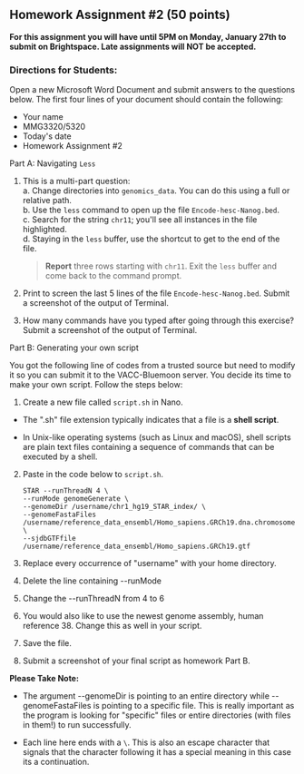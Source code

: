 ## Homework Assignment #2 (50 points)
**For this assignment you will have until 5PM on Monday, January 27th to submit on Brightspace. Late assignments will NOT be accepted.**

### Directions for Students: 
Open a new Microsoft Word Document and submit answers to the questions below. The first four lines of your document should contain the following:  

+ Your name
+ MMG3320/5320
+ Today's date
+ Homework Assignment #2

Part A: Navigating `Less` 

1. This is a multi-part question:   
	a. Change directories into `genomics_data`. You can do this using a full or relative path.  
	b. Use the `less` command to open up the file `Encode-hesc-Nanog.bed`.  
	c. Search for the string `chr11`; you'll see all instances in the file highlighted.  
	d. Staying in the `less` buffer, use the shortcut to get to the end of the file.     
	> **Report** three rows starting with `chr11`.   Exit the `less` buffer and come back to the command prompt.  

2. Print to screen the last 5 lines of the file `Encode-hesc-Nanog.bed`. Submit a screenshot of the output of Terminal.

3. How many commands have you typed after going through this exercise? Submit a screenshot of the output of Terminal.

Part B: Generating your own script

You got the following line of codes from a trusted source but need to modify it so you can submit it to the VACC-Bluemoon server. You decide its time to make your own script. Follow the steps below: 

1. Create a new file called `script.sh` in Nano. 

+ The ".sh" file extension typically indicates that a file is a **shell script**. 

+ In Unix-like operating systems (such as Linux and macOS), shell scripts are plain text files containing a sequence of commands that can be executed by a shell.

2. Paste in the code below to `script.sh`. 

	```
	STAR --runThreadN 4 \
	--runMode genomeGenerate \
	--genomeDir /username/chr1_hg19_STAR_index/ \
	--genomeFastaFiles /username/reference_data_ensembl/Homo_sapiens.GRCh19.dna.chromosome.1.fa \
	--sjdbGTFfile /username/reference_data_ensembl/Homo_sapiens.GRCh19.gtf 
	```
	
3. Replace every occurrence of "username" with your home directory. 
4. Delete the line containing --runMode
5. Change the --runThreadN from 4 to 6  
6. You would also like to use the newest genome assembly, human reference 38. Change this as well in your script. 
7. Save the file. 
8. Submit a screenshot of your final script as homework Part B. 

**Please Take Note:** 

+ The argument --genomeDir is pointing to an entire directory while --genomeFastaFiles is pointing to a specific file. This is really important as the program is looking for "specific" files or entire directories (with files in them!) to run successfully. 

+ Each line here ends with a `\`. This is also an escape character that signals that the character following it has a special meaning in this case its a continuation. 